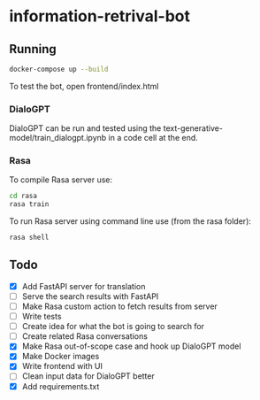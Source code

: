 # information-retrival-bot

## Running

```bash
docker-compose up --build
```

To test the bot, open frontend/index.html

### DialoGPT

DialoGPT can be run and tested using the text-generative-model/train_dialogpt.ipynb in a code cell at the end.

### Rasa

To compile Rasa server use:
```bash
cd rasa
rasa train
```

To run Rasa server using command line use (from the rasa folder):
```bash
rasa shell
```

## Todo
- [x] Add FastAPI server for translation
- [ ] Serve the search results with FastAPI
- [ ] Make Rasa custom action to fetch results from server
- [ ] Write tests
- [ ] Create idea for what the bot is going to search for
- [ ] Create related Rasa conversations
- [x] Make Rasa out-of-scope case and hook up DialoGPT model
- [x] Make Docker images
- [x] Write frontend with UI
- [ ] Clean input data for DialoGPT better
- [x] Add requirements.txt